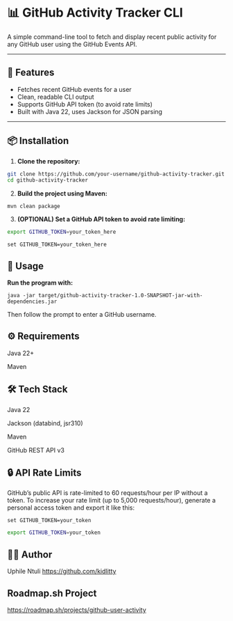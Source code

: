 # 📊 GitHub Activity Tracker CLI

A simple command-line tool to fetch and display recent public activity for any GitHub user using the GitHub Events API.

---

## 🚀 Features

- Fetches recent GitHub events for a user
- Clean, readable CLI output
- Supports GitHub API token (to avoid rate limits)
- Built with Java 22, uses Jackson for JSON parsing

---

## 📦 Installation

1. **Clone the repository:**

```bash
git clone https://github.com/your-username/github-activity-tracker.git
cd github-activity-tracker
```

2. **Build the project using Maven:**

```commandline
mvn clean package
```

3. **(OPTIONAL) Set a GitHub API token to avoid rate limiting:**

```bash
export GITHUB_TOKEN=your_token_here
```
```commandline (windows)
set GITHUB_TOKEN=your_token_here
```

## 🧪 Usage

**Run the program with:**
```commandline
java -jar target/github-activity-tracker-1.0-SNAPSHOT-jar-with-dependencies.jar 
```

Then follow the prompt to enter a GitHub username.

## ⚙️ Requirements

Java 22+

Maven

## 🛠 Tech Stack

Java 22

Jackson (databind, jsr310)

Maven

GitHub REST API v3

## 🔒 API Rate Limits

GitHub’s public API is rate-limited to 60 requests/hour per IP without a token. To increase your rate limit (up to 5,000 requests/hour), generate a personal access token and export it like this:
```commandline
set GITHUB_TOKEN=your_token
```
```bash
export GITHUB_TOKEN=your_token
```

## 🧑‍💻 Author

Uphile Ntuli
https://github.com/kidlitty

## Roadmap.sh Project

https://roadmap.sh/projects/github-user-activity